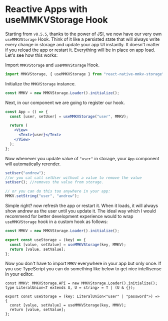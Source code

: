 # Reactive Apps with useMMKVStorage Hook

Starting from `v0.5.5`, thanks to the power of JSI, we now have our very own `useMMKVStorage` Hook. Think of it like a persisted state that will always write every change in storage and update your app UI instantly. It doesn't matter if you reload the app or restart it. Everything will be in place on app load. Let's see how this works:

Import `MMKVStorage` and `useMMKVStorage` Hook.

```js
import MMKVStorage, { useMMKVStorage } from "react-native-mmkv-storage";
```

Initialize the `MMKVStorage` instance.

```js
const MMKV = new MMKVStorage.Loader().initialize();
```

Next, in our component we are going to register our hook.

```jsx
const App = () => {
  const [user, setUser] = useMMKVStorage("user", MMKV);

  return (
    <View>
      <Text>{user}</Text>
    </View>
  );
};
```

Now whenever you update value of `"user"` in storage, your `App` component will automatically rerender.

```jsx
setUser("andrew");
//or you cal call setUser without a value to remove the value
setUser(); //removes the value from storage.

// or you can do this too anywhere in your app:
MMKV.setString("user", "andrew");
```

Simple right? now refresh the app or restart it. When it loads, it will always show andrew as the user until you update it.
The ideal way which I would recommend for better development experience would to wrap `useMMKVStorage` hook in a custom hook as follows:

```jsx
const MMKV = new MMKVStorage.Loader().initialize();

export const useStorage = (key) => {
  const [value, setValue] = useMMKVStorage(key, MMKV);
  return [value, setValue];
};
```

Now you don't have to import `MMKV` everywhere in your app but only once. If you use TypeScript you can do something like below to get nice intellisense in your editor.

```tsx
const MMKV: MMKVStorage.API = new MMKVStorage.Loader().initialize();
type LiteralUnion<T extends U, U = string> = T | (U & {});

export const useStorage = (key: LiteralUnion<"user" | "password">) => {
  const [value, setValue] = useMMKVStorage(key, MMKV);
  return [value, setValue];
};
```
